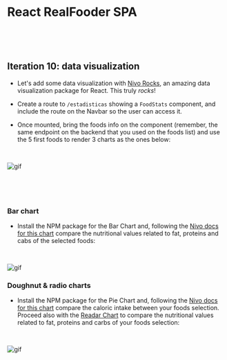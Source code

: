# React RealFooder SPA

<p>&nbsp;</p>
<p>&nbsp;</p>

## Iteration 10: data visualization

- Let's add some data visualization with <a href="https://nivo.rocks/">Nivo Rocks</a>, an amazing data visualization package for React. This truly _rocks_!

- Create a route to `/estadisticas` showing a `FoodStats` component, and include the route on the Navbar so the user can access it.

- Once mounted, bring the foods info on the component (remember, the same endpoint on the backend that you used on the foods list) and use the 5 first foods to render 3 charts as the ones below: <p>&nbsp;</p>

![gif](https://res.cloudinary.com/ironhack-german/video/upload/e_loop/v1595349354/mov85.gif)
<p>&nbsp;</p>
<p>&nbsp;</p>

### Bar chart

- Install the NPM package for the Bar Chart and, following the <a href="https://nivo.rocks/bar/">Nivo docs for this chart</a> compare the nutritional values related to fat, proteins and cabs of the selected foods: <p>&nbsp;</p>

 ![gif](https://res.cloudinary.com/ironhack-german/image/upload/v1595403897/Captura_de_pantalla_2020-07-22_a_las_9.27.49.png)

### Doughnut & radio charts

- Install the NPM package for the Pie Chart and, following the <a href="https://nivo.rocks/pie/">Nivo docs for this chart</a> compare the caloric intake between your foods selection. Proceed also with the  <a href="https://nivo.rocks/radar/">Readar Chart</a> to compare the nutritional values related to fat, proteins and carbs of your foods selection: <p>&nbsp;</p>

 ![gif](https://res.cloudinary.com/ironhack-german/image/upload/v1595488086/Captura_de_pantalla_2020-07-23_a_las_9.07.00.png)

